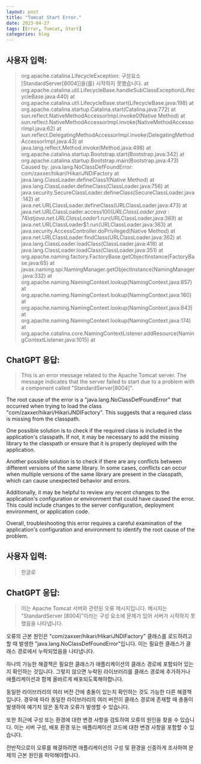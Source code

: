 ```yaml
---
layout: post
title: "Tomcat Start Error."
date: 2023-04-27
tags: [Error, Tomcat, Start]
categories: blog
---
```


## 사용자 입력:
> org.apache.catalina.LifecycleException: 구성요소 [StandardServer[8004]]을(를) 시작하지 못했습니다.
        at org.apache.catalina.util.LifecycleBase.handleSubClassException(LifecycleBase.java:440)
        at org.apache.catalina.util.LifecycleBase.start(LifecycleBase.java:198)
        at org.apache.catalina.startup.Catalina.start(Catalina.java:772)
        at sun.reflect.NativeMethodAccessorImpl.invoke0(Native Method)
        at sun.reflect.NativeMethodAccessorImpl.invoke(NativeMethodAccessorImpl.java:62)
        at sun.reflect.DelegatingMethodAccessorImpl.invoke(DelegatingMethodAccessorImpl.java:43)
        at java.lang.reflect.Method.invoke(Method.java:498)
        at org.apache.catalina.startup.Bootstrap.start(Bootstrap.java:342)
        at org.apache.catalina.startup.Bootstrap.main(Bootstrap.java:473)
Caused by: java.lang.NoClassDefFoundError: com/zaxxer/hikari/HikariJNDIFactory
        at java.lang.ClassLoader.defineClass1(Native Method)
        at java.lang.ClassLoader.defineClass(ClassLoader.java:756)
        at java.security.SecureClassLoader.defineClass(SecureClassLoader.java:142)
        at java.net.URLClassLoader.defineClass(URLClassLoader.java:473)
        at java.net.URLClassLoader.access$100(URLClassLoader.java:74)
        at java.net.URLClassLoader$1.run(URLClassLoader.java:369)
        at java.net.URLClassLoader$1.run(URLClassLoader.java:363)
        at java.security.AccessController.doPrivileged(Native Method)
        at java.net.URLClassLoader.findClass(URLClassLoader.java:362)
        at java.lang.ClassLoader.loadClass(ClassLoader.java:418)
        at java.lang.ClassLoader.loadClass(ClassLoader.java:351)
        at org.apache.naming.factory.FactoryBase.getObjectInstance(FactoryBase.java:65)
        at javax.naming.spi.NamingManager.getObjectInstance(NamingManager.java:332)
        at org.apache.naming.NamingContext.lookup(NamingContext.java:857)
        at org.apache.naming.NamingContext.lookup(NamingContext.java:160)
        at org.apache.naming.NamingContext.lookup(NamingContext.java:843)
        at org.apache.naming.NamingContext.lookup(NamingContext.java:174)
        at org.apache.catalina.core.NamingContextListener.addResource(NamingContextListener.java:1015)
        at 

## ChatGPT 응답:
> This is an error message related to the Apache Tomcat server. The message indicates that the server failed to start due to a problem with a component called "StandardServer[8004]". 

The root cause of the error is a "java.lang.NoClassDefFoundError" that occurred when trying to load the class "com/zaxxer/hikari/HikariJNDIFactory". This suggests that a required class is missing from the classpath.

One possible solution is to check if the required class is included in the application's classpath. If not, it may be necessary to add the missing library to the classpath or ensure that it is properly deployed with the application.

Another possible solution is to check if there are any conflicts between different versions of the same library. In some cases, conflicts can occur when multiple versions of the same library are present in the classpath, which can cause unexpected behavior and errors.

Additionally, it may be helpful to review any recent changes to the application's configuration or environment that could have caused the error. This could include changes to the server configuration, deployment environment, or application code.

Overall, troubleshooting this error requires a careful examination of the application's configuration and environment to identify the root cause of the problem.

## 사용자 입력:
> 한글로

## ChatGPT 응답:
> 이는 Apache Tomcat 서버와 관련된 오류 메시지입니다. 메시지는 "StandardServer [8004]"이라는 구성 요소에 문제가 있어 서버가 시작하지 못했음을 나타냅니다.

오류의 근본 원인은 "com/zaxxer/hikari/HikariJNDIFactory" 클래스를 로드하려고 할 때 발생한 "java.lang.NoClassDefFoundError"입니다. 이는 필요한 클래스가 클래스 경로에서 누락되었음을 나타냅니다.

하나의 가능한 해결책은 필요한 클래스가 애플리케이션의 클래스 경로에 포함되어 있는지 확인하는 것입니다. 그렇지 않으면 누락된 라이브러리를 클래스 경로에 추가하거나 애플리케이션과 함께 올바르게 배포되도록해야합니다.

동일한 라이브러리의 여러 버전 간에 충돌이 있는지 확인하는 것도 가능한 다른 해결책입니다. 경우에 따라 동일한 라이브러리의 여러 버전이 클래스 경로에 존재할 때 충돌이 발생하여 예기치 않은 동작과 오류가 발생할 수 있습니다.

또한 최근에 구성 또는 환경에 대한 변경 사항을 검토하여 오류의 원인을 찾을 수 있습니다. 이는 서버 구성, 배포 환경 또는 애플리케이션 코드에 대한 변경 사항을 포함할 수 있습니다.

전반적으로이 오류를 해결하려면 애플리케이션의 구성 및 환경을 신중하게 조사하여 문제의 근본 원인을 파악해야합니다.

